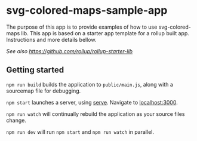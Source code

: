 # svg-colored-maps-sample-app

The purpose of this app is to provide examples of how to use svg-colored-maps lib. This app is based on a starter app template for a rollup built app. Instructions and more details bellow.

*See also https://github.com/rollup/rollup-starter-lib*


## Getting started

`npm run build` builds the application to `public/main.js`, along with a sourcemap file for debugging.

`npm start` launches a server, using [serve](https://github.com/zeit/serve). Navigate to [localhost:3000](http://localhost:3000).

`npm run watch` will continually rebuild the application as your source files change.

`npm run dev` will run `npm start` and `npm run watch` in parallel.
